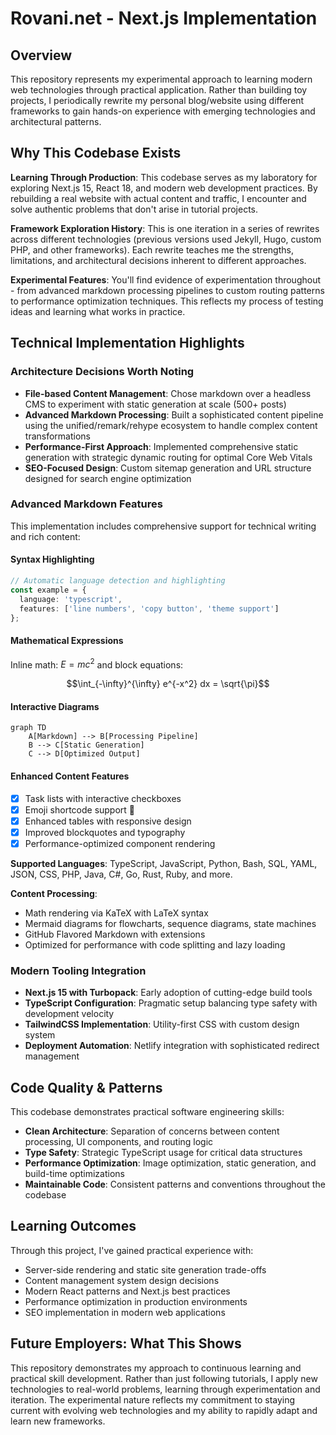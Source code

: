 # Rovani.net - Next.js Implementation

## Overview

This repository represents my experimental approach to learning modern web technologies through practical application. Rather than building toy projects, I periodically rewrite my personal blog/website using different frameworks to gain hands-on experience with emerging technologies and architectural patterns.

## Why This Codebase Exists

**Learning Through Production**: This codebase serves as my laboratory for exploring Next.js 15, React 18, and modern web development practices. By rebuilding a real website with actual content and traffic, I encounter and solve authentic problems that don't arise in tutorial projects.

**Framework Exploration History**: This is one iteration in a series of rewrites across different technologies (previous versions used Jekyll, Hugo, custom PHP, and other frameworks). Each rewrite teaches me the strengths, limitations, and architectural decisions inherent to different approaches.

**Experimental Features**: You'll find evidence of experimentation throughout - from advanced markdown processing pipelines to custom routing patterns to performance optimization techniques. This reflects my process of testing ideas and learning what works in practice.

## Technical Implementation Highlights

### Architecture Decisions Worth Noting

- **File-based Content Management**: Chose markdown over a headless CMS to experiment with static generation at scale (500+ posts)
- **Advanced Markdown Processing**: Built a sophisticated content pipeline using the unified/remark/rehype ecosystem to handle complex content transformations
- **Performance-First Approach**: Implemented comprehensive static generation with strategic dynamic routing for optimal Core Web Vitals
- **SEO-Focused Design**: Custom sitemap generation and URL structure designed for search engine optimization

### Advanced Markdown Features

This implementation includes comprehensive support for technical writing and rich content:

#### Syntax Highlighting
```typescript
// Automatic language detection and highlighting
const example = {
  language: 'typescript',
  features: ['line numbers', 'copy button', 'theme support']
};
```

#### Mathematical Expressions
Inline math: $E = mc^2$ and block equations:

$$\int_{-\infty}^{\infty} e^{-x^2} dx = \sqrt{\pi}$$

#### Interactive Diagrams
```mermaid
graph TD
    A[Markdown] --> B[Processing Pipeline]
    B --> C[Static Generation]
    C --> D[Optimized Output]
```

#### Enhanced Content Features
- [x] Task lists with interactive checkboxes
- [x] Emoji shortcode support :rocket:
- [x] Enhanced tables with responsive design
- [x] Improved blockquotes and typography
- [x] Performance-optimized component rendering

**Supported Languages**: TypeScript, JavaScript, Python, Bash, SQL, YAML, JSON, CSS, PHP, Java, C#, Go, Rust, Ruby, and more.

**Content Processing**: 
- Math rendering via KaTeX with LaTeX syntax
- Mermaid diagrams for flowcharts, sequence diagrams, state machines
- GitHub Flavored Markdown with extensions
- Optimized for performance with code splitting and lazy loading

### Modern Tooling Integration

- **Next.js 15 with Turbopack**: Early adoption of cutting-edge build tools
- **TypeScript Configuration**: Pragmatic setup balancing type safety with development velocity
- **TailwindCSS Implementation**: Utility-first CSS with custom design system
- **Deployment Automation**: Netlify integration with sophisticated redirect management

## Code Quality & Patterns

This codebase demonstrates practical software engineering skills:

- **Clean Architecture**: Separation of concerns between content processing, UI components, and routing logic
- **Type Safety**: Strategic TypeScript usage for critical data structures
- **Performance Optimization**: Image optimization, static generation, and build-time optimizations
- **Maintainable Code**: Consistent patterns and conventions throughout the codebase

## Learning Outcomes

Through this project, I've gained practical experience with:
- Server-side rendering and static site generation trade-offs
- Content management system design decisions
- Modern React patterns and Next.js best practices
- Performance optimization in production environments
- SEO implementation in modern web applications

## Future Employers: What This Shows

This repository demonstrates my approach to continuous learning and practical skill development. Rather than just following tutorials, I apply new technologies to real-world problems, learning through experimentation and iteration. The experimental nature reflects my commitment to staying current with evolving web technologies and my ability to rapidly adapt and learn new frameworks.
